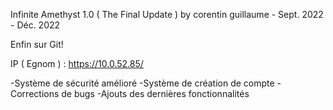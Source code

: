 Infinite Amethyst 1.0 ( The Final Update )
by corentin guillaume - Sept. 2022 - Déc. 2022

Enfin sur Git!

IP ( Egnom ) : https://10.0.52.85/


-Système de sécurité amélioré
-Système de création de compte
-Corrections de bugs
-Ajouts des dernières fonctionnalités



